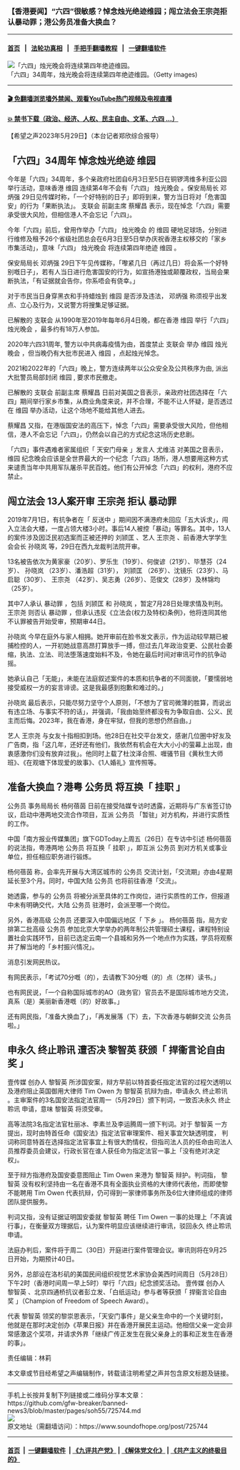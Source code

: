 ### 【香港要闻】“六四”很敏感？悼念烛光绝迹维园；闯立法会王宗尧拒认暴动罪；港公务员准备大换血？
------------------------

#### [首页](https://github.com/gfw-breaker/banned-news3/blob/master/README.md) &nbsp;&nbsp;|&nbsp;&nbsp; [法轮功真相](https://github.com/begood0513/basic/blob/master/README.md)  &nbsp;&nbsp;|&nbsp;&nbsp; [手把手翻墙教程](https://github.com/gfw-breaker/guides/wiki)  &nbsp;&nbsp;|&nbsp;&nbsp; [一键翻墙软件](https://github.com/gfw-breaker/nogfw/blob/master/README.md)  



<div><img alt="「六四」烛光晚会将连续第四年绝迹维园。" src="https://img.soundofhope.org/2023-05/gettyimages-475837494-1685385791732.jpg"/>
<br/><figcaption class="caption">
 「六四」34周年，烛光晚会将连续第四年绝迹维园。（Getty images)
</figcaption></div><hr/>

#### [ 🎬  免翻墙浏览墙外禁闻、观看YouTube热门视频及电视直播](https://github.com/gfw-breaker/HelloWorld)

#### [ 💥  禁书下载（政治、经济、人权、民主自由、文革、六四 ...）](https://github.com/gfw-breaker/books/blob/master/README.md)

<div><div class="Content__Wrapper sc-1bvya0-0 elmmKw article_body" data-checkusr="" itemprop="articleBody">
 <div id="post_place_1">
 </div>
 <p class="meta-top">
  <span class="meta">
   【希望之声2023年5月29日】（本台记者郑欣综合报导）
  </span>
 </p>
 <h2>
  <strong>
   「六四」34周年 悼念烛光绝迹
   <ok href="/term/100749">
    维园
   </ok>
  </strong>
 </h2>
 <p>
  今年是「六四」34周年，多个亲政府社团自6月3日至5日在铜锣湾维多利亚公园举行活动，意味香港
  <ok href="/term/100749">
   维园
  </ok>
  连续第4年不会有「六四」
  <ok href="/term/140829">
   烛光晚会
  </ok>
  。保安局局长
  <ok href="/term/200290">
   邓炳强
  </ok>
  29日见传媒时称，「一个好特别的日子」即将到来，警方当日将对「危害国安」的行为「果断执法」。
  <ok href="/term/3466">
   支联会
  </ok>
  前副主席
  <ok href="/term/20720">
   蔡耀昌
  </ok>
  表示，现在悼念「六四」需要承受很大风险，但相信港人不会忘记「六四」。
 </p>
 <p>
  今年「六四」前后，曾用作举办「六四」
  <ok href="/term/140829">
   烛光晚会
  </ok>
  的
  <ok href="/term/100749">
   维园
  </ok>
  硬地足球场，分别进行维修及租予26个省级社团总会在6月3日至5日举办庆祝香港主权移交的「家乡市集活动」，意味「六四」
  <ok href="/term/140829">
   烛光晚会
  </ok>
  将连续第四年绝迹
  <ok href="/term/100749">
   维园
  </ok>
  。
 </p>
 <p>
  保安局局长
  <ok href="/term/200290">
   邓炳强
  </ok>
  29日下午见传媒称，「嚟紧几日（再过几日）将会系一个好特别嘅日子」，若有人当日进行危害国安的行为，如宣扬港独或颠覆政权，当局会果断执法，「有证据就会告你，你系唔会有侥幸。」
 </p>
 <p>
  对于市民当日身穿黑衣和手持蜡烛到
  <ok href="/term/100749">
   维园
  </ok>
  是否涉及违法，
  <ok href="/term/200290">
   邓炳强
  </ok>
  称须视乎出发点、立心及行为，又说警方将搜集足够证据。
 </p>
 <p>
  已解散的
  <ok href="/term/3466">
   支联会
  </ok>
  从1990年至2019年每年6月4日晚，都在香港
  <ok href="/term/100749">
   维园
  </ok>
  举行「六四」
  <ok href="/term/140829">
   烛光晚会
  </ok>
  ，最多约有18万人参加。
 </p>
 <p>
  2020年六四31周年, 警方以中共病毒疫情为由，首度禁止
  <ok href="/term/3466">
   支联会
  </ok>
  举办
  <ok href="/term/100749">
   维园
  </ok>
  <ok href="/term/140829">
   烛光晚会
  </ok>
  ，但当晚仍有大批市民进入
  <ok href="/term/100749">
   维园
  </ok>
  ，点起烛光悼念。
 </p>
 <p>
  2021和2022年的「六四」晚上，警方连续两年以公众安全及公共秩序为由, 派出大批警员局部封闭
  <ok href="/term/100749">
   维园
  </ok>
  , 要求市民撤走。
 </p>
 <p>
  已解散的
  <ok href="/term/3466">
   支联会
  </ok>
  前副主席
  <ok href="/term/20720">
   蔡耀昌
  </ok>
  日前对美国之音表示，亲政府社团选择在「六四」期间举行家乡市集，从商业角度来说，并不合理，不能不让人怀疑，是否透过在
  <ok href="/term/100749">
   维园
  </ok>
  举办活动，让这个场地不能给其他人进去。
 </p>
 <p>
  <ok href="/term/20720">
   蔡耀昌
  </ok>
  又指，在港版国安法的高压下，悼念「六四」需要承受很大风险，但他相信，港人不会忘记「六四」，仍然会以自己的方式纪念这场历史悲剧。
 </p>
 <p>
  「六四」事件遇难者家属组织「
  <ok href="/term/4485">
   天安门母亲
  </ok>
  」发言人
  <ok href="/term/50366">
   尤维洁
  </ok>
  对美国之音表示，
  <ok href="/term/100749">
   维园
  </ok>
  纪念晚会应该是全世界最大的一个纪念「六四」场所，港人想要用这种方式来谴责当年中共用军队屠杀平民百姓。他们有公开悼念「六四」的权利，港府不应禁止。
 </p>
 <h2>
  <strong>
   <ok href="/term/875579">
    闯立法会
   </ok>
   13人案开审
   <ok href="/term/173192">
    王宗尧
   </ok>
   拒认
   <ok href="/term/91786">
    暴动罪
   </ok>
  </strong>
 </h2>
 <p>
  2019年7月1日，有抗争者在「
  <ok href="/term/1010">
   反送中
  </ok>
  」期间因不满港府未回应「五大诉求」，闯入立法会大楼，一度占领大楼3小时。事后14人被控「暴动」等罪名。其中，13人的案件涉及因泛民初选案而正被还押的
  <ok href="/term/202444">
   刘颕匡
  </ok>
  、艺人
  <ok href="/term/173192">
   王宗尧
  </ok>
  、前香港大学学生会会长
  <ok href="/term/875582">
   孙晓岚
  </ok>
  等，29日在西九龙裁判法院开审。
 </p>
 <p>
  13名被告依次为黄家豪（20岁）、罗乐生（19岁）、何俊谚（21岁）、毕慧芬（24岁）、
  <ok href="/term/875582">
   孙晓岚
  </ok>
  （23岁）、潘浩超（31岁），
  <ok href="/term/202444">
   刘颕匡
  </ok>
  （26岁）、沈镜乐（23岁）、马启聪（30岁）、
  <ok href="/term/173192">
   王宗尧
  </ok>
  （42岁）、吴志勇（26岁）、范俊文（28岁）及林锦均（25岁）。
 </p>
 <p>
  其中7人承认
  <ok href="/term/91786">
   暴动罪
  </ok>
  ，包括
  <ok href="/term/202444">
   刘颕匡
  </ok>
  和
  <ok href="/term/875582">
   孙晓岚
  </ok>
  ，暂定7月28日处理求情及判刑。
  <ok href="/term/173192">
   王宗尧
  </ok>
  则否认
  <ok href="/term/91786">
   暴动罪
  </ok>
  ，但承认违反《立法会(权力及特权)条例》，他将连同其他不认罪被告开始受审，预期审44日。
 </p>
 <p>
  <ok href="/term/875582">
   孙晓岚
  </ok>
  今早在庭外与家人相拥。她开审前在脸书发文表示，作为运动较早期已被捕检控的人，一开初她战意高昂打算放手一搏，但过去几年政治变更、公民社会萎缩，执法、立法、司法堕落速度始料不及，令她在最后时间对审讯可作的抗争动摇。
 </p>
 <p>
  她承认自己「无能」，未能在法庭叙述案件的本质和抗争者的不同面貌，「要懦弱地接受威权一方的妄言诽谤。这是我最感到抱歉和难过的。」
 </p>
 <p>
  <ok href="/term/875582">
   孙晓岚
  </ok>
  最后表示，只能尽努力坚守个人原则，「不想为了官司微薄的胜算，而说出有违立场、与事实不符的话」，并强调，「我由始至终都没有为争取自由、公义、民主而后悔。2023年，我在香港，身在牢狱，但我的思想仍然自由。」
 </p>
 <p>
  艺人
  <ok href="/term/173192">
   王宗尧
  </ok>
  与女友十指相扣到场。他28日在社交平台发文，感谢几位圈中好友及广告商，指「这几年，还好还有他们，我依然有机会在大大小小的萤幕上出现，由衷感激你们没有放弃过我」。他同时上载了杜汶泽合照、喱骚节目《黄秋生大师班》、《在观塘下体现爱的故事》、《1人婚礼》宣传照等。
 </p>
 <h2>
  <strong>
   准备大换血？港粤
   <ok href="/term/10672">
    公务员
   </ok>
   将互换「
   <ok href="/term/875585">
    挂职
   </ok>
   」
  </strong>
 </h2>
 <p>
  <ok href="/term/10672">
   公务员
  </ok>
  事务局局长
  <ok href="/term/875588">
   杨何蓓茵
  </ok>
  日前在接受陆媒专访时透露，近期将与广东省签订协议，启动中港两地交流合作项目，互派
  <ok href="/term/10672">
   公务员
  </ok>
  「暂驻」对方机构，并进行实质性的工作。
 </p>
 <p>
  中国「南方报业传媒集团」旗下GDToday上周五（26日）在专访中引述
  <ok href="/term/875588">
   杨何蓓茵
  </ok>
  的说法指，粤港两地
  <ok href="/term/10672">
   公务员
  </ok>
  将互换「
  <ok href="/term/875585">
   挂职
  </ok>
  」，即互派
  <ok href="/term/10672">
   公务员
  </ok>
  到对方机关或事业单位，担任相应职务进行锻炼。
 </p>
 <p>
  <ok href="/term/875588">
   杨何蓓茵
  </ok>
  称，会率先开展与大湾区城市的
  <ok href="/term/10672">
   公务员
  </ok>
  交流计划，「交流期」亦由4星期延长至3个月。同时，中国大陆
  <ok href="/term/10672">
   公务员
  </ok>
  也将前往香港「交流」。
 </p>
 <p>
  她透露，参与的
  <ok href="/term/10672">
   公务员
  </ok>
  将被分派至具体的工作岗位，进行实质性的工作，但报道中未有明确交代，大陆
  <ok href="/term/10672">
   公务员
  </ok>
  驻港时，会派至哪一个岗位。
 </p>
 <p>
  另外，香港高级
  <ok href="/term/10672">
   公务员
  </ok>
  还要深入中国偏远地区「
  <ok href="/term/128450">
   下乡
  </ok>
  」。
  <ok href="/term/875588">
   杨何蓓茵
  </ok>
  指，局方安排第二批高级
  <ok href="/term/10672">
   公务员
  </ok>
  参加北京大学举办的两年制公共管理硕士课程，课程特别设置社会实践环节，目前已选定云南一个县城和另外一个地点作为实践，学员将观察并了解当地的「乡村振兴情况」。
 </p>
 <p>
  消息引发网民热议。
 </p>
 <p>
  有网民表示，「考试70分嘅（的），去请教下30分嘅（的）点（怎样）读书。」
 </p>
 <p>
  也有网民说，「一个自称国际城市的AO（政务官）官员去不是国际城市地方交流，真系（是）美丽新香港嘅（的）好故事。」
 </p>
 <p>
  还有网民指，「准备大换血了」，「再发展落（下）去，下次香港与朝鲜交流
  <ok href="/term/10672">
   公务员
  </ok>
  啦。」
 </p>
 <h2>
  <strong>
   申永久
   <ok href="/term/804636">
    终止聆讯
   </ok>
   遭否决
   <ok href="/term/144108">
    黎智英
   </ok>
   获颁「
   <ok href="/term/875591">
    捍衞言论自由奖
   </ok>
   」
  </strong>
 </h2>
 <p>
  <ok href="/term/106190">
   壹传媒
  </ok>
  创办人
  <ok href="/term/144108">
   黎智英
  </ok>
  所涉国安案，辩方早前以特首委任指定法官的过程欠透明以及港府阻止英国御用大律师
  <ok href="/term/797115">
   Tim Owen
  </ok>
  为
  <ok href="/term/144108">
   黎智英
  </ok>
  抗辩为由，申请永久
  <ok href="/term/804636">
   终止聆讯
  </ok>
  。主审案件的3名国安法指定法官周一（5月29日）颁下判词，一致否决永久
  <ok href="/term/804636">
   终止聆讯
  </ok>
  申请，意味
  <ok href="/term/144108">
   黎智英
  </ok>
  将须受审。
 </p>
 <p>
  高等法院3名指定法官杜丽冰、李素兰及李运腾周一颁下判词。对于
  <ok href="/term/144108">
   黎智英
  </ok>
  一方提出，现时由特首任命《国安法》指定法官审理案件、相关事宜欠缺透明度， 判词称同意特首在选择指定法官事宜上有很大酌情权，但指司法人员的任命由司法人员推荐委员会建议，行政长官在谁人获任命为指定法官一事上「没有绝对决定权」。
 </p>
 <p>
  至于辩方指港府及国安委意图阻止
  <ok href="/term/797115">
   Tim Owen
  </ok>
  来港为
  <ok href="/term/144108">
   黎智英
  </ok>
  辩护。判词指，
  <ok href="/term/144108">
   黎智英
  </ok>
  没有权利坚持由一名在香港不具有全面执业资格的大律师代表他，而即使黎不能聘用
  <ok href="/term/797115">
   Tim Owen
  </ok>
  代表抗辩，仍可得到一家律师事务所及6位大律师组成的律师团队提供服务。
 </p>
 <p>
  判词又指，没有证据证明国安委就
  <ok href="/term/144108">
   黎智英
  </ok>
  聘任
  <ok href="/term/797115">
   Tim Owen
  </ok>
  一事的处理上「不真诚行事」，在衡量双方理据后，认为案件明显应该继续进行审讯，驳回永久
  <ok href="/term/804636">
   终止聆讯
  </ok>
  申请。
 </p>
 <p>
  法庭办判后，案件将于周二（30日）开庭进行案件管理会议。审讯则将在9月25日开始，为期预计40日。
 </p>
 <p>
  另外，总部设在洛杉矶的美国民间组织视觉艺术家协会美西时间周日（5月28日）下午2时（香港时间周一早上5时）举行「六四」纪念颁奖活动。
  <ok href="/term/106190">
   壹传媒
  </ok>
  创办人
  <ok href="/term/144108">
   黎智英
  </ok>
  、北京四通桥抗议者彭立发、「白纸运动」参与者等获颁「
  <ok href="/term/875591">
   捍衞言论自由奖
  </ok>
  」（Champion of Freedom of Speech Award）。
 </p>
 <p>
  代表
  <ok href="/term/144108">
   黎智英
  </ok>
  领奖的黎崇恩表示，「天安门事件」是父亲生命中的一个关键时刻，他就是在那时决定创办《苹果日报》并在香港开展民主运动。他相信父亲一定会非常感激这个奖项，并请求外界「继续广传正发生在我父亲身上的事和正发生在香港的事」。
 </p>
 <p class="meta-btm">
  责任编辑：林莉
 </p>
 <p class="meta-btm">
  本文章或节目经希望之声编辑制作，转载请注明希望之声并包含原文标题及链接。
 </p>
</div>
</div>
<hr/>
手机上长按并复制下列链接或二维码分享本文章：<br/>
https://github.com/gfw-breaker/banned-news3/blob/master/pages/soh55/725744.md <br/>
<a href='https://github.com/gfw-breaker/banned-news3/blob/master/pages/soh55/725744.md'><img src='https://github.com/gfw-breaker/banned-news3/blob/master/pages/soh55/725744.md.png'/></a> <br/>
原文地址（需翻墙访问）：https://www.soundofhope.org/post/725744


------------------------
#### [首页](https://github.com/gfw-breaker/banned-news3/blob/master/README.md) &nbsp;|&nbsp; [一键翻墙软件](https://github.com/gfw-breaker/nogfw/blob/master/README.md) &nbsp;| [《九评共产党》](https://github.com/gfw-breaker/9ping.md/blob/master/README.md#九评之一评共产党是什么) | [《解体党文化》](https://github.com/gfw-breaker/jtdwh.md/blob/master/README.md) | [《共产主义的终极目的》](https://github.com/gfw-breaker/gczydzjmd.md/blob/master/README.md)


<img src='http://gfw-breaker.win/banned-news3/pages/soh55/725744.md' width='0px' height='0px'/>